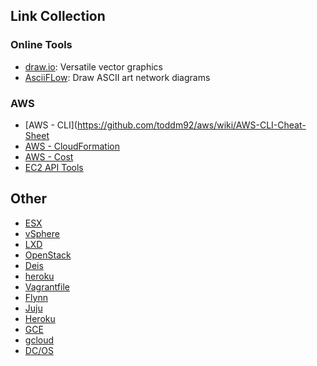 ## Link Collection

### Online Tools

- [draw.io](https://draw.io): Versatile vector graphics
- [AsciiFLow](https://asciiflow.com/): Draw ASCII art network diagrams

### AWS

- [AWS - CLI](https://github.com/toddm92/aws/wiki/AWS-CLI-Cheat-Sheet
- [AWS - CloudFormation](https://docs.aws.amazon.com/cli/latest/reference/cloudformation/index.html)
- [AWS - Cost](https://blog.copper.io/aws-cost-cheat-sheet-2/)
- [EC2 API Tools](http://ricostacruz.com/cheatsheets/ec2.html)

## Other

- [ESX](http://richgoldstein.net/KB/esx_cheatsheet.html)
- [vSphere](http://jungar.net/vmwarecheatsheet.html)
- [LXD](https://insights.ubuntu.com/2015/03/20/installing-lxd-and-the-command-line-tool/)
- [OpenStack](http://docs.openstack.org/user-guide/cli_cheat_sheet.html)
- [Deis](http://ricostacruz.com/cheatsheets/deis.html)
- [heroku](http://ricostacruz.com/cheatsheets/heroku.html)
- [Vagrantfile](http://ricostacruz.com/cheatsheets/vagrantfile.html)
- [Flynn](http://ricostacruz.com/cheatsheets/flynn.html)
- [Juju](https://github.com/juju/cheatsheet)
- [Heroku](http://ruten.ca/2012/02/15/heroku-cheatsheet-useful-heroku-commands-reference/)
- [GCE](https://github.com/JeffDeCola/my-cheat-sheets/tree/master/google-compute-engine-cheat-sheet)
- [gcloud](https://github.com/JeffDeCola/my-cheat-sheets/tree/master/google-compute-engine-cheat-sheet)
- [DC/OS](https://docs.mesosphere.com/1.11/cli/command-reference/)

